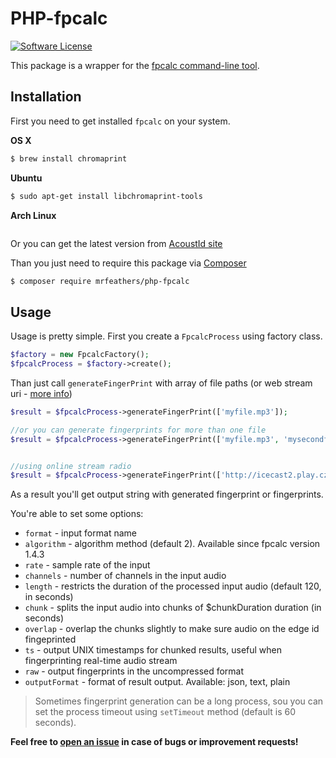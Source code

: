 # PHP-fpcalc
[![Software License](https://img.shields.io/badge/license-MIT-brightgreen.svg?style=flat-square)](LICENSE)

This package is a wrapper for the [fpcalc command-line tool](https://acoustid.org/chromaprint). 

## Installation
First you need to get installed `fpcalc` on your system.

**OS X**
```bash
$ brew install chromaprint
```

**Ubuntu**
```bash
$ sudo apt-get install libchromaprint-tools
```

**Arch Linux**
```bash

```

Or you can get the latest version from [AcoustId site](https://acoustid.org/chromaprint)


Than you just need to require this package via [Composer](https://getcomposer.org/)
```bash
$ composer require mrfeathers/php-fpcalc
```

## Usage

Usage is pretty simple. First you create a `FpcalcProcess` using factory class.

```php
$factory = new FpcalcFactory();
$fpcalcProcess = $factory->create();
```

Than just call `generateFingerPrint` with array of file paths (or web stream uri - [more info](https://oxygene.sk/2016/12/chromaprint-1-4-released/))

```php
$result = $fpcalcProcess->generateFingerPrint(['myfile.mp3']);

//or you can generate fingerprints for more than one file
$result = $fpcalcProcess->generateFingerPrint(['myfile.mp3', 'mysecondfile.mp3']);


//using online stream radio
$result = $fpcalcProcess->generateFingerPrint(['http://icecast2.play.cz/radio1.mp3']);

```
As a result you'll get output string with generated fingerprint or fingerprints.

You're able to set some options:
- `format` - input format name
- `algorithm` - algorithm method (default 2). Available since fpcalc version 1.4.3
- `rate` - sample rate of the input
- `channels` - number of channels in the input audio
- `length` - restricts the duration of the processed input audio (default 120, in seconds)
- `chunk` - splits the input audio into chunks of $chunkDuration duration (in seconds)
- `overlap` - overlap the chunks slightly to make sure audio on the edge id fingeprinted
- `ts` - output UNIX timestamps for chunked results, useful when fingerprinting real-time audio stream
- `raw` - output fingerprints in the uncompressed format
- `outputFormat` - format of result output. Available: json, text, plain


> Sometimes fingerprint generation can be a long process, sou you can set the process timeout using `setTimeout` method (default is 60 seconds).

**Feel free to [open an issue]() in case of bugs or improvement requests!**
